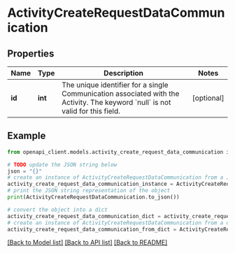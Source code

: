 # ActivityCreateRequestDataCommunication


## Properties

Name | Type | Description | Notes
------------ | ------------- | ------------- | -------------
**id** | **int** | The unique identifier for a single Communication associated with the Activity. The keyword &#x60;null&#x60; is not valid for this field. | [optional] 

## Example

```python
from openapi_client.models.activity_create_request_data_communication import ActivityCreateRequestDataCommunication

# TODO update the JSON string below
json = "{}"
# create an instance of ActivityCreateRequestDataCommunication from a JSON string
activity_create_request_data_communication_instance = ActivityCreateRequestDataCommunication.from_json(json)
# print the JSON string representation of the object
print(ActivityCreateRequestDataCommunication.to_json())

# convert the object into a dict
activity_create_request_data_communication_dict = activity_create_request_data_communication_instance.to_dict()
# create an instance of ActivityCreateRequestDataCommunication from a dict
activity_create_request_data_communication_from_dict = ActivityCreateRequestDataCommunication.from_dict(activity_create_request_data_communication_dict)
```
[[Back to Model list]](../README.md#documentation-for-models) [[Back to API list]](../README.md#documentation-for-api-endpoints) [[Back to README]](../README.md)


